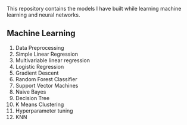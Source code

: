 This repository contains the models I have built while learning machine learning and neural networks.

## Machine Learning

1. Data Preprocessing
2. Simple Linear Regression
3. Multivariable linear regression
4. Logistic Regression
5. Gradient Descent
6. Random Forest Classifier
7. Support Vector Machines
8. Naive Bayes
9. Decision Tree
10. K Means Clustering
11. Hyperparameter tuning
12. KNN
